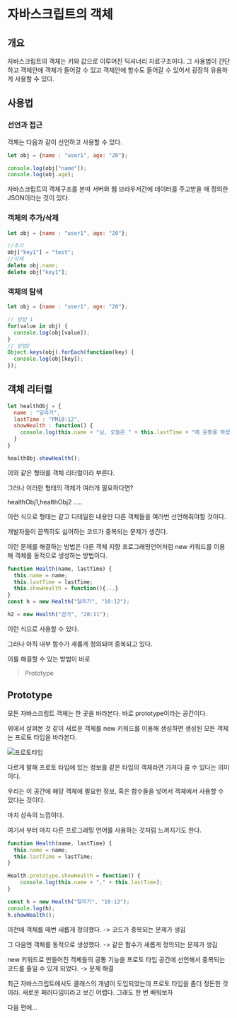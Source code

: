 # 자바스크립트의 객체

## 개요
자바스크립트의 객체는 키와 값으로 이루어진 딕셔너리 자료구조이다.
그 사용법이 간단하고 객체안에 객체가 들어갈 수 있고 객체안에 함수도 들어갈 수 있어서 굉장히 유용하게 사용할 수 있다.

## 사용법
### 선언과 접근

객체는 다음과 같이 선언하고 사용할 수 있다.
```javascript
let obj = {name : "user1", age: "20"};

console.log(obj["name"]);
console.log(obj.age);
```
자바스크립트의 객체구조를 본따 서버와 웹 브라우저간에 데이터를 주고받을 때 정의한 JSON이라는 것이 있다.

### 객체의 추가/삭제

```javascript
let obj = {name : "user1", age: "20"};

//추가
obj["key1"] = "test";
//삭제
delete obj.name;
delete obj["key1"];
```

### 객체의 탐색
```javascript
let obj = {name : "user1", age: "20"};

// 방법 1
for(value in obj) {
  console.log(obj[value]);
}
// 방법2
Object.keys(obj).forEach(function(key) {
  console.log(obj[key]);
});
```

## 객체 리터럴
```javascript
let healthObj = {
  name : "달리기",
  lastTime : "PM10:12",
  showHealth : function() {
    console.log(this.name + "님, 오늘은 " + this.lastTime + "에 운동을 하셨네요");
  }
}

healthObj.showHealth();
```
이와 같은 형태를 객체 리터럴이라 부른다.

그러나 이러한 형태의 객체가 여러개 필요하다면?

healthObj1,healthObj2 .....

이런 식으로 형태는 같고 디테일한 내용만 다른 객체들을 여러번 선언해줘야할 것이다.

개발자들이 끔찍히도 싫어하는 코드가 중복되는 문제가 생긴다.

이런 문제를 해결하는 방법은 다른 객체 지향 프로그래밍언어처럼 new 키워드를 이용해 객체를 동적으로 생성하는 방법이다.

```javascript
function Health(name, lastTime) {
  this.name = name;
  this.lastTime = lastTime;
  this.showHealth = function(){...}
}
const h = new Health("달리기", "10:12");

h2 = new Health("걷기", "20:11"); 
```
이런 식으로 사용할 수 있다.

그러나 아직 내부 함수가 새롭게 정의되며 중복되고 있다.

이를 해결할 수 있는 방법이 바로 
> Prototype

## Prototype
모든 자바스크립트 객체는 한 곳을 바라본다. 바로 prototype이라는 공간이다.

위에서 살펴본 것 같이 새로운 객체를 new 키워드를 이용해 생성하면 생성된 모든 객체는 프로토 타입을 바라본다.

![프로토타입](https://github.com/jh10253267/TIL/assets/108499717/1e19a9c4-92ee-4704-9d2f-af5c3f430242)


다르게 말해 프로토 타입에 있는 정보를 같은 타입의 객체라면 가져다 쓸 수 있다는 의미이다.

우리는 이 공간에 해당 객체에 필요한 정보, 혹은 함수들을 넣어서 객체에서 사용할 수 있다는 것이다.

마치 상속의 느낌이다.

여기서 부터 마치 다른 프로그래밍 언어를 사용하는 것처럼 느껴지기도 한다.

```javascript
function Health(name, lastTime) {
  this.name = name;
  this.lastTime = lastTime;
}

Health.prototype.showHealth = function() {
    console.log(this.name + "," + this.lastTime);
}

const h = new Health("달리기", "10:12");
console.log(h);  
h.showHealth();
```

이전에 객체를 매번 새롭게 정의했다. -> 코드가 중복되는 문제가 생김

그 다음엔 객체를 동적으로 생성했다. -> 같은 함수가 새롭게 정의되는 문제가 생김

 new 키워드로 만들어진 객체들의 공통 기능을 프로토 타입 공간에 선언해서 중복되는 코드를 줄일 수 있게 되었다. -> 문제 해결

최근 자바스크립트에서도 클래스의 개념이 도입되었는데 프로토 타입을 좀더 정돈한 것이라. 새로운 패러다임이라고 보긴 어렵다. 그래도 한 번 배워보자 

다음 편에...